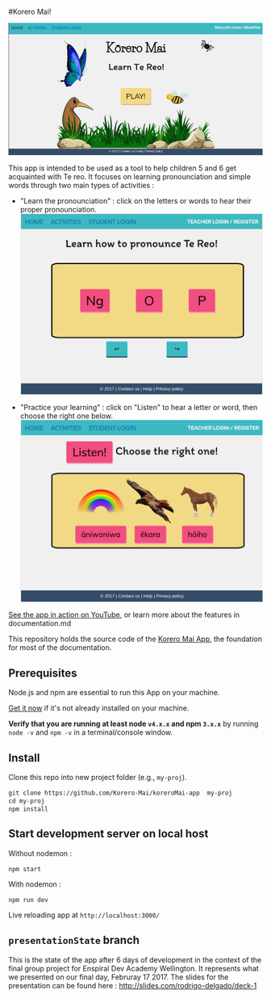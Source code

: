 #Korero Mai!

![Home page](/documentation/koreromai_home.png)

This app is intended to be used as a tool to help children 5 and 6 get acquainted with Te reo. It focuses on learning pronounciation and simple words through two main types of activities :
* "Learn the pronounciation" : click on the letters or words to hear their proper pronounciation.
![Learn](/documentation/koreromai_learnsounds.png)

* "Practice your learning" : click on "Listen" to hear a letter or word, then choose the right one below.
![Practice](/documentation/koreromai_practicewords.png)

[See the app in action on YouTube](https://www.youtube.com/playlist?list=PLRr0G685GhPsSunkM2a9jnKxTCckaUW6s), or learn more about the features in documentation.md

This repository holds the source code of the [Korero Mai App](korero-mai.herokuapp.com),
the foundation for most of the documentation.


## Prerequisites


Node.js and npm are essential to run this App on your machine.


<a href="https://docs.npmjs.com/getting-started/installing-node" target="_blank" title="Installing Node.js and updating npm">
Get it now</a> if it's not already installed on your machine.


**Verify that you are running at least node `v4.x.x` and npm `3.x.x`**
by running `node -v` and `npm -v` in a terminal/console window.

## Install

Clone this repo into new project folder (e.g., `my-proj`).
```shell
git clone https://github.com/Korero-Mai/koreroMai-app  my-proj
cd my-proj
npm install
```

## Start development server on local host
Without nodemon :
```
npm start
```
With nodemon : 
````
npm run dev
````
Live reloading app at `http://localhost:3000/`

## `presentationState` branch

This is the state of the app after 6 days of development in the context of the final group project for Enspiral Dev Academy Wellington. It represents what we presented on our final day, Februray 17 2017. The slides for the presentation can be found here : http://slides.com/rodrigo-delgado/deck-1
